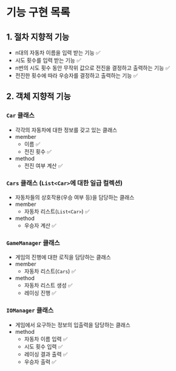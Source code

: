 # 기능 구현 목록

## 1. 절차 지향적 기능
- n대의 자동차 이름을 입력 받는 기능 ✅
- 시도 횟수를 입력 받는 기능 ✅
- n번의 시도 횟수 동안 무작위 값으로 전진을 결정하고 출력하는 기능 ✅ 
- 전진한 횟수에 따라 우승자를 결정하고 출력하는 기능 ✅

## 2. 객체 지향적 기능
### ```Car``` 클래스
- 각각의 자동차에 대한 정보를 갖고 있는 클래스
- member
  - 이름 ✅
  - 전진 횟수 ✅
- method
  - 전진 여부 계산 ✅
### ```Cars``` 클래스 (```List<Car>```에 대한 일급 컬렉션)
- 자동차들의 상호작용(우승 여부 등)을 담당하는 클래스
- member
  - 자동차 리스트(```List<Car>```) ✅
- method
  - 우승자 계산 ✅
### ```GameManager``` 클래스
- 게임의 진행에 대한 로직을 담당하는 클래스
- member
  - 자동차 리스트(```Cars```) ✅
- method
  - 자동차 리스트 생성 ✅
  - 레이싱 진행 ✅
### ```IOManager``` 클래스
- 게임에서 요구하는 정보의 입출력을 담당하는 클래스
- method
  - 자동차 이름 입력 ✅
  - 시도 횟수 입력 ✅
  - 레이싱 결과 출력 ✅
  - 우승자 출력 ✅
